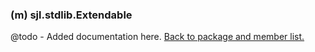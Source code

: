 ### (m) sjl.stdlib.Extendable
@todo - Added documentation here.
[Back to package and member list.](#packages-and-members)
